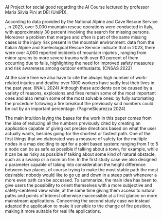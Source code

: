AI Project for social good regarding the AI Course lectured by professor Maria Silvia Pini at DEI (UniPD).

According to data provided by the National Alpine and
Cave Rescue Service , in 2023, over 3,000 mountain rescue
operations were conducted in Italy, with approximately 30
percent involving the search for missing persons. Moreover a problem that merges and often is part of the same
missing cases is the injury risk present in the mountain
environment: data from the Italian Alpine and Speleological
Rescue Service indicate that in 2023, there were over
4,000 reported incidents of mountain injuries , ranging
from minor sprains to more severe trauma with over 60
percent of them occurring due to falls, highlighting the need
for improved safety measures and risk awareness among
outdoor enthusiasts. (CNSAS 2022)

At the same time we also have to cite the always high
number of work-related injuries and deaths: over 1000
workers have sadly lost their lives in the past year. (INAIL
2024) Although these accidents can be caused by a variety
of reasons, explosions and fires remain some of the most
important ones and also remain some of the most solvable
ones: by fully automating the procedure following a fire
breakout the previously said numbers could be cut by an
important percentage. (PagineSicurezza 2024)

The main intuition laying the bases for the work in this paper
comes from the idea of reducing all the numbers previously
cited by creating an application capable of giving out precise
directions based on what the user actually wants, besides going for the shortest or fastest path. One of the first things that
we elaborated was a measure of safety for the multiple nodes
in a map deciding to opt for a point based system: ranging
from 1 to 5 a node can be as safe as possible if talking about
a town, for example, while it can be as risky as possible if
talking about some kind of natural obstacle, such as a swamp
or a room on fire. In the first study case we also designed
a parameter capable of taking into consideration the height
difference between two places, of course trying to make the
most stable path the most desirable: nobody would like to go
up and down in a steep path whenever a more even path can
be accessed. To summarize, the main idea has been to give
users the possibility to orient themselves with a more subjective and safety-centered view while, at the same time giving
them access to natural paths and points of interest otherwise
inaccessible at a first glance on more mainstream applications. Concerning the second study case we instead adapted
the application to make it sensible to the change of fire position, making it more suitable for real life applications.
